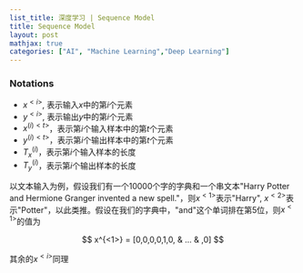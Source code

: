 ```yaml
---
list_title: 深度学习 | Sequence Model
title: Sequence Model
layout: post
mathjax: true
categories: ["AI", "Machine Learning","Deep Learning"]
---
```


### Notations

- $x^{<i>}$, 表示输入$x$中的第$i$个元素
- $y^{<i>}$, 表示输出$y$中的第$i$个元素
- $x^{(i)<t>}$，表示第$i$个输入样本中的第$t$个元素
- $y^{(i)<t>}$，表示第$i$个输出样本中的第$t$个元素
- $T_x^{(i)}$，表示第$i$个输入样本的长度
- $T_y^{(i)}$，表示第$i$个输出样本的长度

以文本输入为例，假设我们有一个10000个字的字典和一个串文本"Harry Potter and Hermione Granger invented a new spell."，则$x^{<1>}$表示"Harry", $x^{<2>}$表示"Potter"，以此类推。假设在我们的字典中，"and"这个单词排在第5位，则$x^{<1>}$的值为

$$
x^{<1>} = [0,0,0,0,1,0, & ... & ,0]
$$

其余的$x^{<i>}$同理